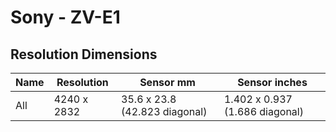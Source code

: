 # Sony - ZV-E1

## Resolution Dimensions

| Name | Resolution   | Sensor mm                     | Sensor inches                  |
|------|--------------|-------------------------------|--------------------------------|
| All  | 4240 x 2832  | 35.6 x 23.8 (42.823 diagonal) | 1.402 x 0.937 (1.686 diagonal) |
